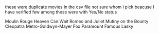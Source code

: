 these were duplicate movies in the csv file not sure whom i pick beacuse I have verified few among these were with Yes/No status

Moulin Rouge
Heaven Can Wait
Romeo and Juliet
Mutiny on the Bounty
Cleopatra
Metro-Goldwyn-Mayer
Fox
Paramount Famous Lasky